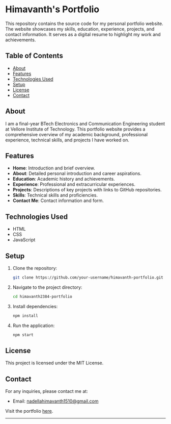 # Himavanth's Portfolio

This repository contains the source code for my personal portfolio website. The website showcases my skills, education, experience, projects, and contact information. It serves as a digital resume to highlight my work and achievements.

## Table of Contents

- [About](#about)
- [Features](#features)
- [Technologies Used](#technologies-used)
- [Setup](#setup)
- [License](#license)
- [Contact](#contact)

## About

I am a final-year BTech Electronics and Communication Engineering student at Vellore Institute of Technology. This portfolio website provides a comprehensive overview of my academic background, professional experience, technical skills, and projects I have worked on.

## Features

- **Home**: Introduction and brief overview.
- **About**: Detailed personal introduction and career aspirations.
- **Education**: Academic history and achievements.
- **Experience**: Professional and extracurricular experiences.
- **Projects**: Descriptions of key projects with links to GitHub repositories.
- **Skills**: Technical skills and proficiencies.
- **Contact Me**: Contact information and form.

## Technologies Used

- HTML
- CSS
- JavaScript

## Setup

1. Clone the repository:
   ```sh
   git clone https://github.com/your-username/himavanth-portfolio.git
   ```
2. Navigate to the project directory:
   ```sh
   cd himavanth2384-portfolio
   ```
3. Install dependencies:
   ```sh
   npm install
   ```
4. Run the application:
   ```sh
   npm start
   ```

## License

This project is licensed under the MIT License.

## Contact

For any inquiries, please contact me at:
- Email: nadellahimavanth1510@gmail.com

Visit the portfolio [here](https://himavanth2384.github.io/Portfolio/).

---
